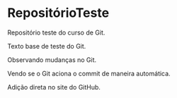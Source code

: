 # RepositórioTeste
 Repositório teste do curso de Git.

 Texto base de teste do Git.

 Observando mudanças no Git.

 Vendo se o Git aciona o commit de maneira automática.

 Adição direta no site do GitHub.
